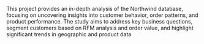 This project provides an in-depth analysis of the Northwind database, focusing on uncovering insights into customer behavior, order patterns, and product performance. The study aims to address key business questions, segment customers based on RFM analysis and order value, and highlight significant trends in geographic and product data
